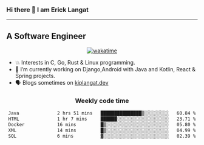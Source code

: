 ### Hi there 👋 I am Erick Langat
---
## A Software Engineer

<div align="center">
  
[![wakatime](https://wakatime.com/badge/user/55eadf42-c1c5-4930-b153-72952ac5ca5c.svg)](https://wakatime.com/@55eadf42-c1c5-4930-b153-72952ac5ca5c)

</div>

<!--
**elkiplangat/elkiplangat** is a ✨ _special_ ✨ repository because its `README.md` (this file) appears on your GitHub profile.

Here are some ideas to get you started:

- 🔭 I’m currently working on ...
- 🌱 I’m currently learning ...
- 👯 I’m looking to collaborate on ...
- 🤔 I’m looking for help with ...
- 💬 Ask me about ...
- 📫 How to reach me: ...
- 😄 Pronouns: ...
- ⚡ Fun fact: ...
-->
- 💥 Interests in C, Go, Rust & Linux programming. 
- 🔭 I’m currently working on Django,Android with Java and Kotlin, React & Spring projects.
-  🗣️ Blogs sometimes on [kiplangat.dev](https://kiplangat.dev)

<div align="center">
  <h3> Weekly code time </h3>

<!--START_SECTION:waka-->

```txt
Java              2 hrs 51 mins   ███████████████▒░░░░░░░░░   60.84 %
HTML              1 hr 7 mins     ██████░░░░░░░░░░░░░░░░░░░   23.71 %
Docker            16 mins         █▒░░░░░░░░░░░░░░░░░░░░░░░   05.80 %
XML               14 mins         █▒░░░░░░░░░░░░░░░░░░░░░░░   04.99 %
SQL               6 mins          ▓░░░░░░░░░░░░░░░░░░░░░░░░   02.39 %
```

<!--END_SECTION:waka-->

</div>
